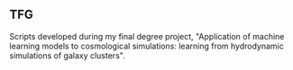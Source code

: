 ## TFG
Scripts developed during my final degree project, "Application of machine learning models to cosmological simulations: learning from hydrodynamic simulations of galaxy clusters".
